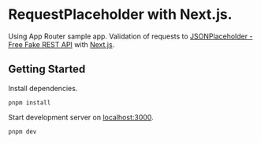 # RequestPlaceholder with Next.js.

Using App Router sample app.
Validation of requests to [JSONPlaceholder - Free Fake REST API](https://jsonplaceholder.typicode.com/) with [Next.js](https://nextjs.org).

## Getting Started

Install dependencies.

```shell
pnpm install
```

Start development server on [localhost:3000](http://localhost:3000).

```shell
pnpm dev
```
